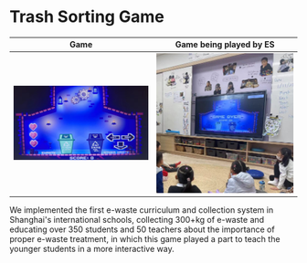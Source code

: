 # Trash Sorting Game

| Game                                              | Game being played by ES                            |
| ------------------------------------------------- | -------------------------------------------------- |
| <img alt="game demo" width=500 src="ctbdemo.png"> | <img alt="game demo" width=500 src="ctbdemo2.png"> |

We implemented the first e-waste curriculum and collection system in Shanghai's international schools, collecting 300+kg of e-waste and educating over 350 students and 50 teachers about the importance of proper e-waste treatment, in which this game played a part to teach the younger students in a more interactive way.
